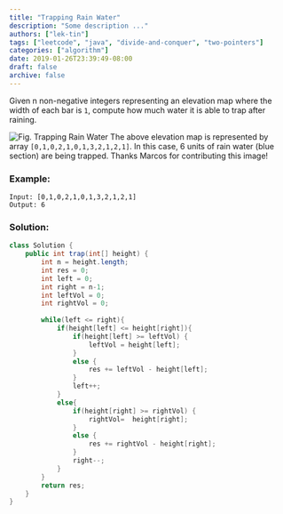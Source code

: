 ```yaml
---
title: "Trapping Rain Water"
description: "Some description ..."
authors: ["lek-tin"]
tags: ["leetcode", "java", "divide-and-conquer", "two-pointers"]
categories: ["algorithm"]
date: 2019-01-26T23:39:49-08:00
draft: false
archive: false
---
```

Given n non-negative integers representing an elevation map where the width of each bar is `1`, compute how much water it is able to trap after raining.

![Fig. Trapping Rain Water](https://assets.leetcode.com/uploads/2018/10/22/rainwatertrap.png)
The above elevation map is represented by array `[0,1,0,2,1,0,1,3,2,1,2,1]`. In this case, 6 units of rain water (blue section) are being trapped. Thanks Marcos for contributing this image!

### Example:
```
Input: [0,1,0,2,1,0,1,3,2,1,2,1]
Output: 6
```

### Solution:
```java
class Solution {
    public int trap(int[] height) {
        int n = height.length;
        int res = 0;
        int left = 0;
        int right = n-1;
        int leftVol = 0;
        int rightVol = 0;
        
        while(left <= right){
            if(height[left] <= height[right]){
                if(height[left] >= leftVol) {
                    leftVol = height[left];
                }
                else {
                    res += leftVol - height[left];
                }
                left++;
            }
            else{
                if(height[right] >= rightVol) {
                    rightVol=  height[right];
                }
                else {
                    res += rightVol - height[right];
                }
                right--;
            }
        }
        return res;
    }
}
```